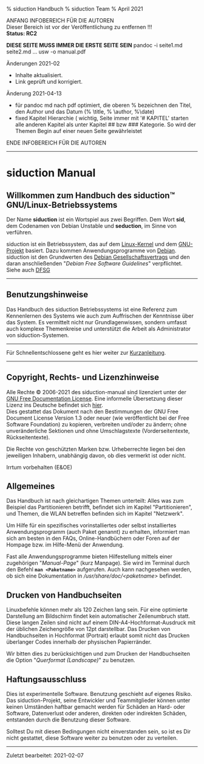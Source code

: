 % siduction Handbuch
% siduction Team
% April 2021

ANFANG   INFOBEREICH FÜR DIE AUTOREN  
Dieser Bereich ist vor der Veröffentlichung zu entfernen !!!  
**Status: RC2**

**DIESE SEITE MUSS IMMER DIE ERSTE SEITE SEIN**
pandoc -i seite1.md seite2.md ... usw -o manual.pdf

Änderungen 2021-02

+ Inhalte aktualisiert.
+ Link geprüft und korrigiert.

Änderung 2021-04-13
+ für pandoc md nach pdf optimiert, die oberen % bezeichnen den Titel, den Author und das Datum (% \title, % \author, %\date)
+ fixed Kapitel Hierarchie ( wichtig, Seite immer mit '# KAPITEL' starten alle anderen Kapitel  als unter Kapitel ## bzw ### Kategorie. So wird der Themen Begin auf einer neuen Seite gewährleistet

ENDE   INFOBEREICH FÜR DIE AUTOREN

---

# siduction Manual 

## Willkommen zum Handbuch des siduction™ GNU/Linux-Betriebssystems

Der Name **siduction** ist ein Wortspiel aus zwei Begriffen. Dem Wort **sid**, dem Codenamen von Debian Unstable und **seduction**, im Sinne von verführen.

siduction ist ein Betriebssystem, das auf dem [Linux-Kernel](https://kernel.org) und dem [GNU-Projekt](https://gnu.org) basiert. Dazu kommen Anwendungsprogramme von [Debian](https://debian.org). siduction ist den Grundwerten des [Debian Gesellschaftsvertrags](https://www.debian.org/social_contract.de.html) und den daran anschließenden "*Debian Free Software Guidelines*" verpflichtet.  
Siehe auch [DFSG](https://de.wikipedia.org/wiki/Debian_Free_Software_Guidelines)

---

## Benutzungshinweise

Das Handbuch des siduction Betriebssystems ist eine Referenz zum Kennenlernen des Systems wie auch zum Auffrischen der Kenntnisse über das System. Es vermittelt nicht nur Grundlagenwissen, sondern umfasst auch komplexe Themenkreise und unterstützt die Arbeit als Administrator von siduction-Systemen.

---

Für Schnellentschlossene geht es hier weiter zur [Kurzanleitung](./wel-quickstart_de.htm).

---

## Copyright, Rechts- und Lizenzhinweise

Alle Rechte © 2006-2021 des siduction-manual sind lizenziert unter der [GNU Free Documentation License](https://gnu.org/licenses/fdl.txt). Eine informelle Übersetzung dieser Lizenz ins Deutsche befindet sich [hier](https://www.selflinux.org/selflinux/html/gfdl_de.html).  
Dies gestattet das Dokument nach den Bestimmungen der GNU Free Document License Version 1.3 oder neuer (wie veröffentlicht bei der Free Software Foundation) zu kopieren, verbreiten und/oder zu ändern; ohne unveränderliche Sektionen und ohne Umschlagstexte (Vorderseitentexte, Rückseitentexte).

Die Rechte von geschützten Marken bzw. Urheberrechte liegen bei den jeweiligen Inhabern, unabhängig davon, ob dies vermerkt ist oder nicht.

Irrtum vorbehalten (E&OE) 

## Allgemeines

Das Handbuch ist nach gleichartigen Themen unterteilt: Alles was zum Beispiel das Partitionieren betrifft, befindet sich im Kapitel "Partitionieren", und Themen, die WLAN betreffen befinden sich im Kapitel "Netzwerk".

Um Hilfe für ein spezifisches vorinstalliertes oder selbst installiertes Anwendungsprogramm (auch Paket genannt) zu erhalten, informiert man sich am besten in den FAQs, Online-Handbüchern oder Foren auf der Hompage bzw. im Hilfe-Menü der Anwendung.

Fast alle Anwendungsprogramme bieten Hilfestellung mittels einer zugehörigen "*Manual-Page*" (kurz Manpage). Sie wird im Terminal durch den Befehl **`man <Paketname>`** aufgerufen. Auch kann nachgesehen werden, ob sich eine Dokumentation in */usr/share/doc/\<paketname\>* befindet.

## Drucken von Handbuchseiten

Linuxbefehle können mehr als 120 Zeichen lang sein. Für eine optimierte Darstellung am Bildschirm findet kein automatischer Zeilenumbruch statt.  
Diese langen Zeilen sind nicht auf einem DIN-A4-Hochformat-Ausdruck mit der üblichen Zeichengröße von 12pt darstellbar. Das Drucken von Handbuchseiten in Hochformat (Portrait) erlaubt somit nicht das Drucken überlanger Codes innerhalb der physischen Papierränder.

Wir bitten dies zu berücksichtigen und zum Drucken der Handbuchseiten die Option "*Querformat (Landscape)*" zu benutzen. 

## Haftungsausschluss

Dies ist experimentelle Software. Benutzung geschieht auf eigenes Risiko. Das siduction-Projekt, seine Entwickler und Teammitglieder können unter keinen Umständen haftbar gemacht werden für Schäden an Hard- oder Software, Datenverlust oder anderen, direkten oder indirekten Schäden, entstanden durch die Benutzung dieser Software.

Solltest Du mit diesen Bedingungen nicht einverstanden sein, so ist es Dir nicht gestattet, diese Software weiter zu benutzen oder zu verteilen.

---

<div id="rev">Zuletzt bearbeitet: 2021-02-07</div>
